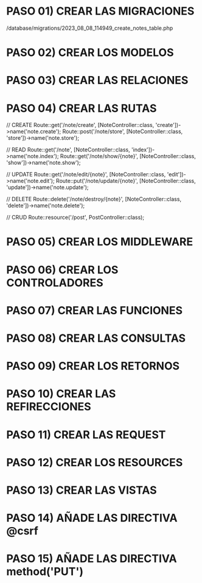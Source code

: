 # PASO 01) CREAR LAS MIGRACIONES

/database/migrations/2023_08_08_114949_create_notes_table.php

# PASO 02) CREAR LOS MODELOS

# PASO 03) CREAR LAS RELACIONES

# PASO 04) CREAR LAS RUTAS

// CREATE
Route::get('/note/create', [NoteController::class, 'create'])->name('note.create');
Route::post('/note/store', [NoteController::class, 'store'])->name('note.store');

// READ
Route::get('/note', [NoteController::class, 'index'])->name('note.index');
Route::get('/note/show/{note}', [NoteController::class, 'show'])->name('note.show');

// UPDATE
Route::get('/note/edit/{note}', [NoteController::class, 'edit'])->name('note.edit');
Route::put('/note/update/{note}', [NoteController::class, 'update'])->name('note.update');

// DELETE
Route::delete('/note/destroy/{note}', [NoteController::class, 'delete'])->name('note.delete');

// CRUD
Route::resource('/post', PostController::class);

# PASO 05) CREAR LOS MIDDLEWARE

# PASO 06) CREAR LOS CONTROLADORES

# PASO 07) CREAR LAS FUNCIONES

# PASO 08) CREAR LAS CONSULTAS

# PASO 09) CREAR LOS RETORNOS

# PASO 10) CREAR LAS REFIRECCIONES

# PASO 11) CREAR LAS REQUEST

# PASO 12) CREAR LOS RESOURCES

# PASO 13) CREAR LAS VISTAS

# PASO 14) AÑADE LAS DIRECTIVA @csrf

# PASO 15) AÑADE LAS DIRECTIVA method('PUT')